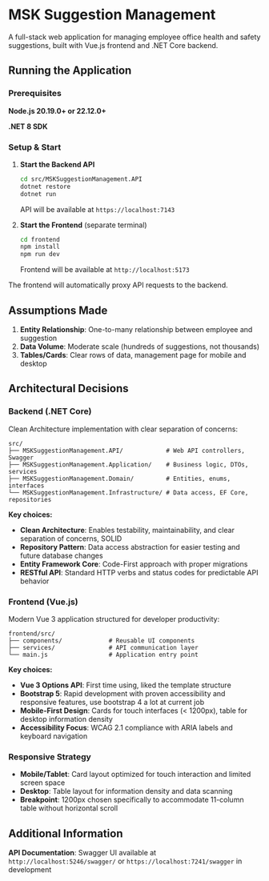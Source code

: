 # MSK Suggestion Management

A full-stack web application for managing employee office health and safety suggestions, built with Vue.js frontend and .NET Core backend.

## Running the Application

### Prerequisites

**Node.js 20.19.0+ or 22.12.0+**

**.NET 8 SDK**

### Setup & Start

1. **Start the Backend API**
   ```bash
   cd src/MSKSuggestionManagement.API
   dotnet restore
   dotnet run
   ```
   API will be available at `https://localhost:7143`

2. **Start the Frontend** (separate terminal)
   ```bash
   cd frontend
   npm install
   npm run dev
   ```
   Frontend will be available at `http://localhost:5173`

The frontend will automatically proxy API requests to the backend.

## Assumptions Made

1. **Entity Relationship**: One-to-many relationship between employee and suggestion
2. **Data Volume**: Moderate scale (hundreds of suggestions, not thousands)
3. **Tables/Cards**: Clear rows of data, management page for mobile and desktop

## Architectural Decisions

### Backend (.NET Core)
Clean Architecture implementation with clear separation of concerns:

```
src/
├── MSKSuggestionManagement.API/            # Web API controllers, Swagger
├── MSKSuggestionManagement.Application/    # Business logic, DTOs, services
├── MSKSuggestionManagement.Domain/         # Entities, enums, interfaces
└── MSKSuggestionManagement.Infrastructure/ # Data access, EF Core, repositories
```

**Key choices:**
- **Clean Architecture**: Enables testability, maintainability, and clear separation of concerns, SOLID
- **Repository Pattern**: Data access abstraction for easier testing and future database changes
- **Entity Framework Core**: Code-First approach with proper migrations
- **RESTful API**: Standard HTTP verbs and status codes for predictable API behavior

### Frontend (Vue.js)
Modern Vue 3 application structured for developer productivity:

```
frontend/src/
├── components/             # Reusable UI components
├── services/               # API communication layer
└── main.js                 # Application entry point
```

**Key choices:**
- **Vue 3 Options API**: First time using, liked the template structure
- **Bootstrap 5**: Rapid development with proven accessibility and responsive features, use bootstrap 4 a lot at current job
- **Mobile-First Design**: Cards for touch interfaces (< 1200px), table for desktop information density
- **Accessibility Focus**: WCAG 2.1 compliance with ARIA labels and keyboard navigation

### Responsive Strategy
- **Mobile/Tablet**: Card layout optimized for touch interaction and limited screen space
- **Desktop**: Table layout for information density and data scanning
- **Breakpoint**: 1200px chosen specifically to accommodate 11-column table without horizontal scroll

## Additional Information

**API Documentation**: Swagger UI available at `http://localhost:5246/swagger/` or `https://localhost:7241/swagger` in development